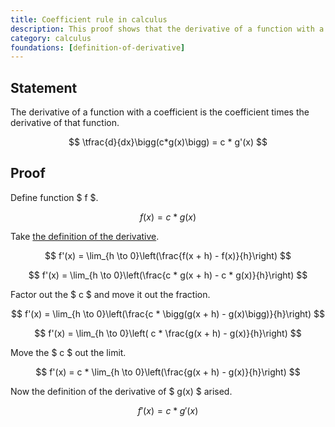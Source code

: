 ```yaml
---
title: Coefficient rule in calculus
description: This proof shows that the derivative of a function with a coefficient is the coefficient times the derivative of that function.
category: calculus
foundations: [definition-of-derivative]
---
```


## Statement

The derivative of a function with a coefficient is the coefficient times the derivative of that function.

$$ \tfrac{d}{dx}\bigg(c*g(x)\bigg) = c * g'(x) $$

## Proof

Define function $ f $.

$$ f(x) = c * g(x) $$

Take [the definition of the derivative](/proofs/definition-of-derivative).

$$ f'(x) = \lim_{h \to 0}\left(\frac{f(x + h) - f(x)}{h}\right) $$

$$ f'(x) = \lim_{h \to 0}\left(\frac{c * g(x + h) - c * g(x)}{h}\right) $$

Factor out the $ c $ and move it out the fraction.

$$ f'(x) = \lim_{h \to 0}\left(\frac{c * \bigg(g(x + h) - g(x)\bigg)}{h}\right) $$

$$ f'(x) = \lim_{h \to 0}\left( c * \frac{g(x + h) - g(x)}{h}\right) $$

Move the $ c $ out the limit.

$$ f'(x) = c * \lim_{h \to 0}\left(\frac{g(x + h) - g(x)}{h}\right) $$

Now the definition of the derivative of $ g(x) $ arised.

$$ f'(x) = c * g'(x) $$
